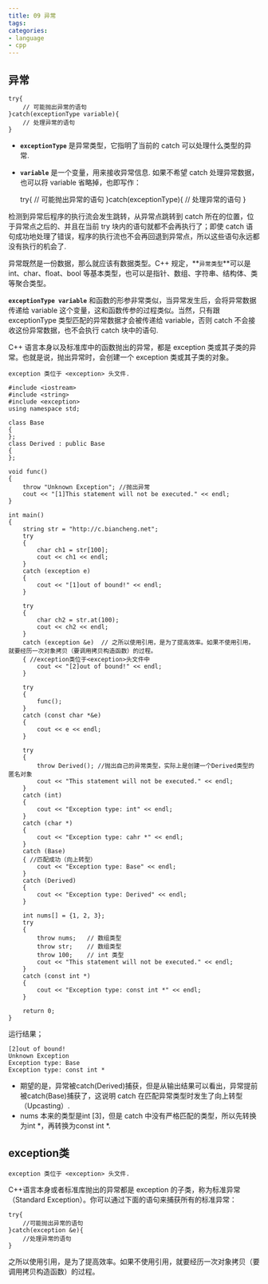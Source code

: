 ```yaml
---
title: 09 异常
tags:
categories:
- language
- cpp
---
```



## **异常**

	try{
	    // 可能抛出异常的语句
	}catch(exceptionType variable){
	    // 处理异常的语句
	}
 * **`exceptionType`** 是异常类型，它指明了当前的 catch 可以处理什么类型的异常.
 * **`variable`** 是一个变量，用来接收异常信息.
如果不希望 catch 处理异常数据，也可以将 variable 省略掉，也即写作：


	try{
	    // 可能抛出异常的语句
	}catch(exceptionType){
	    // 处理异常的语句
	}


检测到异常后程序的执行流会发生跳转，从异常点跳转到 catch 所在的位置，位于异常点之后的、并且在当前 try 块内的语句就都不会再执行了；即使 catch 语句成功地处理了错误，程序的执行流也不会再回退到异常点，所以这些语句永远都没有执行的机会了.  

异常既然是一份数据，那么就应该有数据类型。C++ 规定，**`异常类型`**可以是 int、char、float、bool 等基本类型，也可以是指针、数组、字符串、结构体、类等聚合类型。  

**`exceptionType variable`** 和函数的形参非常类似，当异常发生后，会将异常数据传递给 variable 这个变量，这和函数传参的过程类似。当然，只有跟 exceptionType 类型匹配的异常数据才会被传递给 variable，否则 catch 不会接收这份异常数据，也不会执行 catch 块中的语句.  

C++ 语言本身以及标准库中的函数抛出的异常，都是 exception 类或其子类的异常。也就是说，抛出异常时，会创建一个 exception 类或其子类的对象。  

	exception 类位于 <exception> 头文件.  

	#include <iostream>
	#include <string>
	#include <exception>
	using namespace std;
	
	class Base
	{
	};
	class Derived : public Base
	{
	};
	
	void func()
	{
	    throw "Unknown Exception"; //抛出异常
	    cout << "[1]This statement will not be executed." << endl;
	}
	
	int main()
	{
	    string str = "http://c.biancheng.net";
	    try
	    {
	        char ch1 = str[100];
	        cout << ch1 << endl;
	    }
	    catch (exception e)
	    {
	        cout << "[1]out of bound!" << endl;
	    }
	
	    try
	    {
	        char ch2 = str.at(100);
	        cout << ch2 << endl;
	    }
	    catch (exception &e)  // 之所以使用引用，是为了提高效率。如果不使用引用，就要经历一次对象拷贝（要调用拷贝构造函数）的过程。
	    { //exception类位于<exception>头文件中
	        cout << "[2]out of bound!" << endl;
	    }
	
	    try
	    {
	        func();
	    }
	    catch (const char *&e)
	    {
	        cout << e << endl;
	    }
	
	    try
	    {
	        throw Derived(); //抛出自己的异常类型，实际上是创建一个Derived类型的匿名对象
	        cout << "This statement will not be executed." << endl;
	    }
	    catch (int)
	    {
	        cout << "Exception type: int" << endl;
	    }
	    catch (char *)
	    {
	        cout << "Exception type: cahr *" << endl;
	    }
	    catch (Base)
	    { //匹配成功（向上转型）
	        cout << "Exception type: Base" << endl;
	    }
	    catch (Derived)
	    {
	        cout << "Exception type: Derived" << endl;
	    }
	
	    int nums[] = {1, 2, 3};
	    try
	    {
	        throw nums;   // 数组类型
	        throw str;    // 数组类型
	        throw 100;    // int 类型
	        cout << "This statement will not be executed." << endl;
	    }
	    catch (const int *)
	    {
	        cout << "Exception type: const int *" << endl;
	    }
	
	    return 0;
	}
运行结果；

	[2]out of bound!
	Unknown Exception
	Exception type: Base
	Exception type: const int *
 * 期望的是，异常被catch(Derived)捕获，但是从输出结果可以看出，异常提前被catch(Base)捕获了，这说明 catch 在匹配异常类型时发生了向上转型（Upcasting）.  
 * nums 本来的类型是int [3]，但是 catch 中没有严格匹配的类型，所以先转换为int *，再转换为const int *.  

## exception类

	exception 类位于 <exception> 头文件.  

C++语言本身或者标准库抛出的异常都是 exception 的子类，称为标准异常（Standard Exception）。你可以通过下面的语句来捕获所有的标准异常：

	try{
	    //可能抛出异常的语句
	}catch(exception &e){
	    //处理异常的语句
	}
之所以使用引用，是为了提高效率。如果不使用引用，就要经历一次对象拷贝（要调用拷贝构造函数）的过程。





















